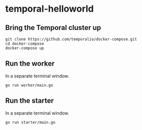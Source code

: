 # temporal-helloworld

## Bring the Temporal cluster up
  ```
  git clone https://github.com/temporalio/docker-compose.git
  cd docker-compose
  docker-compose up
  ```

## Run the worker
In a separate terminal window.
```
go run worker/main.go
```

## Run the starter
In a separate terminal window.
```
go run starter/main.go
```
